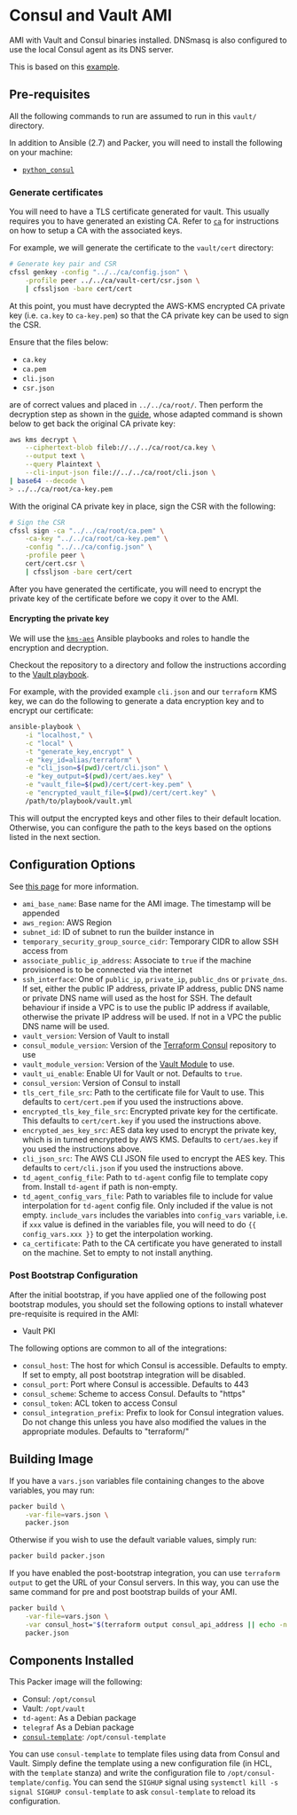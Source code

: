 # Consul and Vault AMI

AMI with Vault and Consul binaries installed. DNSmasq is also configured to use the local Consul
agent as its DNS server.

This is based on this
[example](https://github.com/hashicorp/terraform-aws-vault/tree/master/examples/vault-consul-ami).

## Pre-requisites

All the following commands to run are assumed to run in this `vault/` directory.

In addition to Ansible (2.7) and Packer, you will need to install the following on your machine:

- [`python_consul`](https://github.com/cablehead/python-consul)

### Generate certificates

You will need to have a TLS certificate generated for vault. This usually requires you to have
generated an existing CA. Refer to
[`ca`](../../ca/README.md) for instructions on how to setup a CA with the associated keys.

For example, we will generate the certificate to the `vault/cert` directory:

```bash
# Generate key pair and CSR
cfssl genkey -config "../../ca/config.json" \
    -profile peer ../../ca/vault-cert/csr.json \
    | cfssljson -bare cert/cert
```

At this point, you must have decrypted the AWS-KMS encrypted CA private key (i.e. `ca.key` to
`ca-key.pem`) so that the CA private key can be used to sign the CSR.

Ensure that the files below:

- `ca.key`
- `ca.pem`
- `cli.json`
- `csr.json`

are of correct values and placed in `../../ca/root/`. Then perform the decryption step as shown in
the [guide](../../ca/README.md#Decrypt-the-private-key), whose adapted command is shown below to get
back the original CA private key:

```bash
aws kms decrypt \
    --ciphertext-blob fileb://../../ca/root/ca.key \
    --output text \
    --query Plaintext \
    --cli-input-json file://../../ca/root/cli.json \
| base64 --decode \
> ../../ca/root/ca-key.pem
```

With the original CA private key in place, sign the CSR with the following:

```bash
# Sign the CSR
cfssl sign -ca "../../ca/root/ca.pem" \
    -ca-key "../../ca/root/ca-key.pem" \
    -config "../../ca/config.json" \
    -profile peer \
    cert/cert.csr \
    | cfssljson -bare cert/cert
```

After you have generated the certificate, you will need to encrypt the private key of the
certificate before we copy it over to the AMI.

#### Encrypting the private key

We will use the [`kms-aes`](https://github.com/GovTechSG/kms-aes) Ansible playbooks and roles to
handle the encryption and decryption.

Checkout the repository to a directory and follow the instructions according to the
[Vault playbook](https://github.com/GovTechSG/kms-aes#vault-playbook).

For example, with the provided example `cli.json` and our `terraform` KMS key, we can do the
following to generate a data encryption key and to encrypt our certificate:

```bash
ansible-playbook \
    -i "localhost," \
    -c "local" \
    -t "generate_key,encrypt" \
    -e "key_id=alias/terraform" \
    -e "cli_json=$(pwd)/cert/cli.json" \
    -e "key_output=$(pwd)/cert/aes.key" \
    -e "vault_file=$(pwd)/cert/cert-key.pem" \
    -e "encrypted_vault_file=$(pwd)/cert/cert.key" \
    /path/to/playbook/vault.yml
```

This will output the encrypted keys and other files to their default location. Otherwise, you can
configure the path to the keys based on the options listed in the next section.

## Configuration Options

See [this page](https://www.packer.io/docs/templates/user-variables.html) for more information.

- `ami_base_name`: Base name for the AMI image. The timestamp will be appended
- `aws_region`: AWS Region
- `subnet_id`: ID of subnet to run the builder instance in
- `temporary_security_group_source_cidr`: Temporary CIDR to allow SSH access from
- `associate_public_ip_address`: Associate to `true` if the machine provisioned is to be connected
   via the internet
- `ssh_interface`: One of `public_ip`, `private_ip`, `public_dns` or `private_dns`. If set, either
   the public IP address, private IP address, public DNS name or private DNS name will used as the
   host for SSH. The default behaviour if inside a VPC is to use the public IP address if available,
   otherwise the private IP address will be used. If not in a VPC the public DNS name will be used.
- `vault_version`: Version of Vault to install
- `consul_module_version`: Version of the
  [Terraform Consul](https://github.com/hashicorp/terraform-aws-consul) repository to use
- `vault_module_version`: Version of the
  [Vault Module](https://github.com/hashicorp/terraform-aws-vault) to use.
- `vault_ui_enable`: Enable UI for Vault or not. Defaults to `true`.
- `consul_version`: Version of Consul to install
- `tls_cert_file_src`: Path to the certificate file for Vault to use. This defaults to
  `cert/cert.pem` if you used the instructions above.
- `encrypted_tls_key_file_src`: Encrypted private key for the certificate. This defaults to
  `cert/cert.key` if you used the instructions above.
- `encrypted_aes_key_src`: AES data key used to encrypt the private key, which is in turned
  encrypted by AWS KMS. Defaults to `cert/aes.key` if you used the instructions above.
- `cli_json_src`: The AWS CLI JSON file used to encrypt the AES key. This defaults to
  `cert/cli.json` if you used the instructions above.
- `td_agent_config_file`: Path to `td-agent` config file to template copy from. Install `td-agent`
  if path is non-empty.
- `td_agent_config_vars_file`: Path to variables file to include for value interpolation for
  `td-agent` config file. Only included if the value is not empty. `include_vars` includes the
  variables into `config_vars` variable, i.e. if `xxx` value is defined in the variables file, you
  will need to do `{{ config_vars.xxx }}` to get the interpolation working.
- `ca_certificate`: Path to the CA certificate you have generated to install on the machine. Set to
  empty to not install anything.

### Post Bootstrap Configuration

After the initial bootstrap, if you have applied one of the following post bootstrap modules,
you should set the following options to install whatever pre-requisite is required in the AMI:

- Vault PKI

The following options are common to all of the integrations:

- `consul_host`: The host for which Consul is accessible. Defaults to empty. If set to empty, all post bootstrap integration will be disabled.
- `consul_port`: Port where Consul is accessible. Defaults to 443
- `consul_scheme`: Scheme to access Consul. Defaults to "https"
- `consul_token`: ACL token to access Consul
- `consul_integration_prefix`: Prefix to look for Consul integration values. Do not change this unless you have also modified the values in the appropriate modules. Defaults to "terraform/"

## Building Image

If you have a `vars.json` variables file containing changes to the above variables, you may run:

```bash
packer build \
    -var-file=vars.json \
    packer.json
```

Otherwise if you wish to use the default variable values, simply run:

```bash
packer build packer.json
```

If you have enabled the post-bootstrap integration, you can use `terraform output` to get the URL
of your Consul servers. In this way, you can use the same command for pre and post bootstrap builds
of your AMI.

```bash
packer build \
    -var-file=vars.json \
    -var consul_host="$(terraform output consul_api_address || echo -n '')" \
    packer.json
```

## Components Installed

This Packer image will the following:

- Consul: `/opt/consul`
- Vault: `/opt/vault`
- `td-agent`: As a Debian package
- `telegraf` As a Debian package
- [`consul-template`](https://github.com/hashicorp/consul-template): `/opt/consul-template`

You can use `consul-template` to template files using data from Consul and Vault. Simply define
the template using a new configuration file (in HCL, with the `template` stanza) and write the
configuration file to `/opt/consul-template/config`.  You can send the `SIGHUP` signal using
`systemctl kill -s signal SIGHUP consul-template` to ask `consul-template` to reload its configuration.
